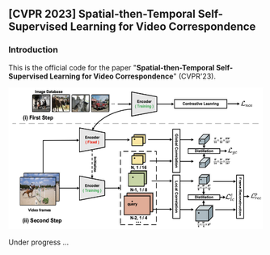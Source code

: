## [CVPR 2023] Spatial-then-Temporal Self-Supervised Learning for Video Correspondence



### Introduction

This is the official code for the paper "**Spatial-then-Temporal Self-Supervised Learning for Video Correspondence**" (CVPR'23).

<!-- ![](figure/framework.png) -->

<div  align="center">    
<img src="figure/framework.png"  height="280px"/> 
</div>


Under progress ...